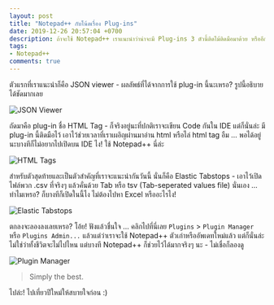 ```yaml
---
layout: post
title: "Notepad++ กับโน้ตเรื่อง Plug-ins"
date: 2019-12-26 20:57:04 +0700
description: ถ้าจะใช้ Notepad++ เราแนะนำว่าน่าจะมี Plug-ins 3 ตัวนี้ติดไม้ติดมือมาด้วย หรืออีกความหมายหนึ่งก็คือลงเถอะ เพราะหลายๆ ครั้งที่พวกเค้าจะช่วยให้ชีวิตเราง่ายขึ้นจริงๆ
tags:
- Notepad++
comments: true
---
```

ตัวแรกที่เราแนะนำก็คือ JSON viewer - ผลลัพธ์ที่ได้จากการใช้ plug-in นี้นะเหรอ? รูปนี้อธิบายได้ชัดมากเลย

![JSON Viewer](https://res.cloudinary.com/sdees-reallife/image/upload/v1577351434/Notepad-JSON_Viewer.png)

ถัดมาคือ plug-in ชื่อ HTML Tag - ก็จริงอยู่นะที่ปกติเราจะเขียน Code กันใน IDE แต่ก็นั่นล่ะ มี plug-in นี้ติดมือไว้ เอาไว้ช่วยเวลาที่เราเผอิญผ่านมาอ่าน html หรือไล่ html tag อืม ... พอได้อยู่นะบางทีก็ไม่อยากไปเปิดบน IDE ไง! ใช้ Notepad++ นี่ล่ะ

![HTML Tags](https://res.cloudinary.com/sdees-reallife/image/upload/v1577351433/Notepad-HTML_Tag.png)

สำหรับตัวสุดท้ายและเป็นตัวสำคัญที่เราจะแนะนำกันวันนี้ นั่นก็คือ Elastic Tabstops - เอาไว้เปิดไฟล์พวก .csv ที่จริงๆ แล้วคั่นด้วย Tab หรือ tsv (Tab-seperated values file) นั่นเอง ... ทำไมเหรอ? ก็บางทีก็เปิดในนี้ไง ไม่ต้องไปหา Excel หรืออะไรไง!

![Elastic Tabstops](https://res.cloudinary.com/sdees-reallife/image/upload/v1577351433/Notepad-Elastic-Tabstops.png)

ตกลงจะลองลงเลยเหรอ? โอ้ย! ฟังแล้วชื่นใจ ... คลิกไปที่นี่เลย `Plugins` > `Plugin Manager` หรือ `Plugins Admin...` แล้วแต่ว่าเราจะใช้ Notepad++ ตัวเก่าหรืออัพเดทใหม่แล้ว แต่ก็นั่นล่ะไม่ใช่ว่าทั้งชีวิตจะไม่ไปไหน แต่บางที Notepad++ ก็ช่วยไว้ได้มากจริงๆ นะ - ไม่เชื่อก็ลองดู

![Plugin Manager](https://res.cloudinary.com/sdees-reallife/image/upload/v1577371894/plugin-manager.webp)

> Simply the best.

ไปล่ะ! ไปเที่ยวปีใหม่ให้สบายใจก่อน :)
